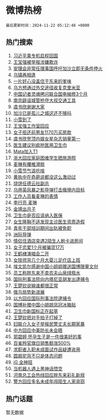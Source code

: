 # 微博热榜

`最后更新时间：2024-11-22 05:12:48 +0800`

## 热门搜索

1. [习近平乘专机启程回国](https://m.weibo.cn/search?containerid=100103type%3D1%26t%3D10%26q%3D%23%E4%B9%A0%E8%BF%91%E5%B9%B3%E4%B9%98%E4%B8%93%E6%9C%BA%E5%90%AF%E7%A8%8B%E5%9B%9E%E5%9B%BD%23&stream_entry_id=51&isnewpage=1&extparam=seat%3D1%26c_type%3D51%26q%3D%2523%25E4%25B9%25A0%25E8%25BF%2591%25E5%25B9%25B3%25E4%25B9%2598%25E4%25B8%2593%25E6%259C%25BA%25E5%2590%25AF%25E7%25A8%258B%25E5%259B%259E%25E5%259B%25BD%2523%26dgr%3D0%26cate%3D10103%26pos%3D0%26filter_type%3Drealtimehot%26stream_entry_id%3D51%26display_time%3D1732223567%26pre_seqid%3D17322235674300107219828)
1. [王宝强被举报涉嫌欺诈](https://m.weibo.cn/search?containerid=100103type%3D1%26t%3D10%26q%3D%23%E7%8E%8B%E5%AE%9D%E5%BC%BA%E8%A2%AB%E4%B8%BE%E6%8A%A5%E6%B6%89%E5%AB%8C%E6%AC%BA%E8%AF%88%23&stream_entry_id=31&isnewpage=1&extparam=seat%3D1%26flag%3D2%26band_rank%3D1%26cate%3D5001%26lcate%3D5001%26stream_entry_id%3D31%26q%3D%2523%25E7%258E%258B%25E5%25AE%259D%25E5%25BC%25BA%25E8%25A2%25AB%25E4%25B8%25BE%25E6%258A%25A5%25E6%25B6%2589%25E5%25AB%258C%25E6%25AC%25BA%25E8%25AF%2588%2523%26dgr%3D0%26realpos%3D1%26pos%3D0%26filter_type%3Drealtimehot%26c_type%3D31%26display_time%3D1732223567%26pre_seqid%3D17322235674300107219828)
1. [安理会非常任理事国呼吁加沙立即无条件停火](https://m.weibo.cn/search?containerid=100103type%3D1%26t%3D10%26q%3D%23%E5%AE%89%E7%90%86%E4%BC%9A%E9%9D%9E%E5%B8%B8%E4%BB%BB%E7%90%86%E4%BA%8B%E5%9B%BD%E5%91%BC%E5%90%81%E5%8A%A0%E6%B2%99%E7%AB%8B%E5%8D%B3%E6%97%A0%E6%9D%A1%E4%BB%B6%E5%81%9C%E7%81%AB%23&stream_entry_id=31&isnewpage=1&extparam=seat%3D1%26flag%3D0%26band_rank%3D2%26cate%3D5001%26lcate%3D5001%26stream_entry_id%3D31%26q%3D%2523%25E5%25AE%2589%25E7%2590%2586%25E4%25BC%259A%25E9%259D%259E%25E5%25B8%25B8%25E4%25BB%25BB%25E7%2590%2586%25E4%25BA%258B%25E5%259B%25BD%25E5%2591%25BC%25E5%2590%2581%25E5%258A%25A0%25E6%25B2%2599%25E7%25AB%258B%25E5%258D%25B3%25E6%2597%25A0%25E6%259D%25A1%25E4%25BB%25B6%25E5%2581%259C%25E7%2581%25AB%2523%26dgr%3D0%26realpos%3D2%26pos%3D1%26filter_type%3Drealtimehot%26c_type%3D31%26display_time%3D1732223567%26pre_seqid%3D17322235674300107219828)
1. [乌镇再相逢](https://m.weibo.cn/search?containerid=100103type%3D1%26t%3D10%26q%3D%23%E4%B9%8C%E9%95%87%E5%86%8D%E7%9B%B8%E9%80%A2%23&stream_entry_id=31&isnewpage=1&extparam=seat%3D1%26flag%3D0%26band_rank%3D3%26cate%3D5001%26lcate%3D5001%26stream_entry_id%3D31%26q%3D%2523%25E4%25B9%258C%25E9%2595%2587%25E5%2586%258D%25E7%259B%25B8%25E9%2580%25A2%2523%26dgr%3D0%26realpos%3D3%26pos%3D2%26filter_type%3Drealtimehot%26c_type%3D31%26display_time%3D1732223567%26pre_seqid%3D17322235674300107219828)
1. [一片好心没盖住于东来的爹味](https://m.weibo.cn/search?containerid=100103type%3D1%26t%3D10%26q%3D%23%E4%B8%80%E7%89%87%E5%A5%BD%E5%BF%83%E6%B2%A1%E7%9B%96%E4%BD%8F%E4%BA%8E%E4%B8%9C%E6%9D%A5%E7%9A%84%E7%88%B9%E5%91%B3%23&stream_entry_id=31&isnewpage=1&extparam=seat%3D1%26flag%3D0%26band_rank%3D4%26cate%3D5001%26lcate%3D5001%26stream_entry_id%3D31%26q%3D%2523%25E4%25B8%2580%25E7%2589%2587%25E5%25A5%25BD%25E5%25BF%2583%25E6%25B2%25A1%25E7%259B%2596%25E4%25BD%258F%25E4%25BA%258E%25E4%25B8%259C%25E6%259D%25A5%25E7%259A%2584%25E7%2588%25B9%25E5%2591%25B3%2523%26dgr%3D0%26realpos%3D4%26pos%3D3%26filter_type%3Drealtimehot%26c_type%3D31%26display_time%3D1732223567%26pre_seqid%3D17322235674300107219828)
1. [乌方想通过外交途径收复克里米亚](https://m.weibo.cn/search?containerid=100103type%3D1%26t%3D10%26q%3D%23%E4%B9%8C%E6%96%B9%E6%83%B3%E9%80%9A%E8%BF%87%E5%A4%96%E4%BA%A4%E9%80%94%E5%BE%84%E6%94%B6%E5%A4%8D%E5%85%8B%E9%87%8C%E7%B1%B3%E4%BA%9A%23&stream_entry_id=31&isnewpage=1&extparam=seat%3D1%26flag%3D1%26band_rank%3D5%26cate%3D5001%26lcate%3D5001%26stream_entry_id%3D31%26q%3D%2523%25E4%25B9%258C%25E6%2596%25B9%25E6%2583%25B3%25E9%2580%259A%25E8%25BF%2587%25E5%25A4%2596%25E4%25BA%25A4%25E9%2580%2594%25E5%25BE%2584%25E6%2594%25B6%25E5%25A4%258D%25E5%2585%258B%25E9%2587%258C%25E7%25B1%25B3%25E4%25BA%259A%2523%26dgr%3D0%26realpos%3D5%26pos%3D4%26filter_type%3Drealtimehot%26c_type%3D31%26display_time%3D1732223567%26pre_seqid%3D17322235674300107219828)
1. [中国记者灵魂拷问联合国电梯修3个月](https://m.weibo.cn/search?containerid=100103type%3D1%26t%3D10%26q%3D%23%E4%B8%AD%E5%9B%BD%E8%AE%B0%E8%80%85%E7%81%B5%E9%AD%82%E6%8B%B7%E9%97%AE%E8%81%94%E5%90%88%E5%9B%BD%E7%94%B5%E6%A2%AF%E4%BF%AE3%E4%B8%AA%E6%9C%88%23&stream_entry_id=31&isnewpage=1&extparam=seat%3D1%26flag%3D0%26band_rank%3D6%26cate%3D5001%26lcate%3D5001%26stream_entry_id%3D31%26q%3D%2523%25E4%25B8%25AD%25E5%259B%25BD%25E8%25AE%25B0%25E8%2580%2585%25E7%2581%25B5%25E9%25AD%2582%25E6%258B%25B7%25E9%2597%25AE%25E8%2581%2594%25E5%2590%2588%25E5%259B%25BD%25E7%2594%25B5%25E6%25A2%25AF%25E4%25BF%25AE3%25E4%25B8%25AA%25E6%259C%2588%2523%26dgr%3D0%26realpos%3D6%26pos%3D5%26filter_type%3Drealtimehot%26c_type%3D31%26display_time%3D1732223567%26pre_seqid%3D17322235674300107219828)
1. [南京辟谣城管抢夺大叔交通工具](https://m.weibo.cn/search?containerid=100103type%3D1%26t%3D10%26q%3D%23%E5%8D%97%E4%BA%AC%E8%BE%9F%E8%B0%A3%E5%9F%8E%E7%AE%A1%E6%8A%A2%E5%A4%BA%E5%A4%A7%E5%8F%94%E4%BA%A4%E9%80%9A%E5%B7%A5%E5%85%B7%23&stream_entry_id=31&isnewpage=1&extparam=seat%3D1%26c_type%3D31%26band_rank%3D7%26cate%3D5001%26lcate%3D5001%26is_ad_pos%3D1%26stream_entry_id%3D31%26q%3D%2523%25E5%258D%2597%25E4%25BA%25AC%25E8%25BE%259F%25E8%25B0%25A3%25E5%259F%258E%25E7%25AE%25A1%25E6%258A%25A2%25E5%25A4%25BA%25E5%25A4%25A7%25E5%258F%2594%25E4%25BA%25A4%25E9%2580%259A%25E5%25B7%25A5%25E5%2585%25B7%2523%26dgr%3D0%26pos%3D6%26filter_type%3Drealtimehot%26adid%3D264864%26display_time%3D1732223567%26pre_seqid%3D17322235674300107219828)
1. [虞书欣谢谢大家](https://m.weibo.cn/search?containerid=100103type%3D1%26t%3D10%26q%3D%E8%99%9E%E4%B9%A6%E6%AC%A3%E8%B0%A2%E8%B0%A2%E5%A4%A7%E5%AE%B6&stream_entry_id=31&isnewpage=1&extparam=seat%3D1%26flag%3D1%26band_rank%3D7%26cate%3D5001%26lcate%3D5001%26stream_entry_id%3D31%26q%3D%25E8%2599%259E%25E4%25B9%25A6%25E6%25AC%25A3%25E8%25B0%25A2%25E8%25B0%25A2%25E5%25A4%25A7%25E5%25AE%25B6%26dgr%3D0%26realpos%3D7%26pos%3D7%26filter_type%3Drealtimehot%26c_type%3D31%26display_time%3D1732223567%26pre_seqid%3D17322235674300107219828)
1. [加沙已是孤儿之城这还不够吗](https://m.weibo.cn/search?containerid=100103type%3D1%26t%3D10%26q%3D%23%E5%8A%A0%E6%B2%99%E5%B7%B2%E6%98%AF%E5%AD%A4%E5%84%BF%E4%B9%8B%E5%9F%8E%E8%BF%99%E8%BF%98%E4%B8%8D%E5%A4%9F%E5%90%97%23&stream_entry_id=31&isnewpage=1&extparam=seat%3D1%26flag%3D0%26band_rank%3D8%26cate%3D5001%26lcate%3D5001%26stream_entry_id%3D31%26q%3D%2523%25E5%258A%25A0%25E6%25B2%2599%25E5%25B7%25B2%25E6%2598%25AF%25E5%25AD%25A4%25E5%2584%25BF%25E4%25B9%258B%25E5%259F%258E%25E8%25BF%2599%25E8%25BF%2598%25E4%25B8%258D%25E5%25A4%259F%25E5%2590%2597%2523%26dgr%3D0%26realpos%3D8%26pos%3D8%26filter_type%3Drealtimehot%26c_type%3D31%26display_time%3D1732223567%26pre_seqid%3D17322235674300107219828)
1. [小雪到了](https://m.weibo.cn/search?containerid=100103type%3D1%26t%3D10%26q%3D%23%E5%B0%8F%E9%9B%AA%E5%88%B0%E4%BA%86%23&stream_entry_id=31&isnewpage=1&extparam=seat%3D1%26flag%3D0%26band_rank%3D9%26cate%3D5001%26lcate%3D5001%26stream_entry_id%3D31%26q%3D%2523%25E5%25B0%258F%25E9%259B%25AA%25E5%2588%25B0%25E4%25BA%2586%2523%26dgr%3D0%26realpos%3D9%26pos%3D9%26filter_type%3Drealtimehot%26c_type%3D31%26display_time%3D1732223567%26pre_seqid%3D17322235674300107219828)
1. [王宝强工作室回应](https://m.weibo.cn/search?containerid=100103type%3D1%26t%3D10%26q%3D%23%E7%8E%8B%E5%AE%9D%E5%BC%BA%E5%B7%A5%E4%BD%9C%E5%AE%A4%E5%9B%9E%E5%BA%94%23&stream_entry_id=31&isnewpage=1&extparam=seat%3D1%26flag%3D0%26band_rank%3D10%26cate%3D5001%26lcate%3D5001%26stream_entry_id%3D31%26q%3D%2523%25E7%258E%258B%25E5%25AE%259D%25E5%25BC%25BA%25E5%25B7%25A5%25E4%25BD%259C%25E5%25AE%25A4%25E5%259B%259E%25E5%25BA%2594%2523%26dgr%3D0%26realpos%3D10%26pos%3D10%26filter_type%3Drealtimehot%26c_type%3D31%26display_time%3D1732223567%26pre_seqid%3D17322235674300107219828)
1. [女子拒还前男友1170万买房款](https://m.weibo.cn/search?containerid=100103type%3D1%26t%3D10%26q%3D%23%E5%A5%B3%E5%AD%90%E6%8B%92%E8%BF%98%E5%89%8D%E7%94%B7%E5%8F%8B1170%E4%B8%87%E4%B9%B0%E6%88%BF%E6%AC%BE%23&stream_entry_id=31&isnewpage=1&extparam=seat%3D1%26flag%3D2%26band_rank%3D11%26cate%3D5001%26lcate%3D5001%26stream_entry_id%3D31%26q%3D%2523%25E5%25A5%25B3%25E5%25AD%2590%25E6%258B%2592%25E8%25BF%2598%25E5%2589%258D%25E7%2594%25B7%25E5%258F%258B1170%25E4%25B8%2587%25E4%25B9%25B0%25E6%2588%25BF%25E6%25AC%25BE%2523%26dgr%3D0%26realpos%3D11%26pos%3D11%26filter_type%3Drealtimehot%26c_type%3D31%26display_time%3D1732223567%26pre_seqid%3D17322235674300107219828)
1. [虞书欣登顶内娱女星杂志销量第一](https://m.weibo.cn/search?containerid=100103type%3D1%26t%3D10%26q%3D%23%E8%99%9E%E4%B9%A6%E6%AC%A3%E7%99%BB%E9%A1%B6%E5%86%85%E5%A8%B1%E5%A5%B3%E6%98%9F%E6%9D%82%E5%BF%97%E9%94%80%E9%87%8F%E7%AC%AC%E4%B8%80%23&stream_entry_id=31&isnewpage=1&extparam=seat%3D1%26flag%3D2%26band_rank%3D12%26cate%3D5001%26lcate%3D5001%26stream_entry_id%3D31%26q%3D%2523%25E8%2599%259E%25E4%25B9%25A6%25E6%25AC%25A3%25E7%2599%25BB%25E9%25A1%25B6%25E5%2586%2585%25E5%25A8%25B1%25E5%25A5%25B3%25E6%2598%259F%25E6%259D%2582%25E5%25BF%2597%25E9%2594%2580%25E9%2587%258F%25E7%25AC%25AC%25E4%25B8%2580%2523%26dgr%3D0%26realpos%3D12%26pos%3D12%26filter_type%3Drealtimehot%26c_type%3D31%26display_time%3D1732223567%26pre_seqid%3D17322235674300107219828)
1. [医生建议别疯抢医用卫生巾](https://m.weibo.cn/search?containerid=100103type%3D1%26t%3D10%26q%3D%23%E5%8C%BB%E7%94%9F%E5%BB%BA%E8%AE%AE%E5%88%AB%E7%96%AF%E6%8A%A2%E5%8C%BB%E7%94%A8%E5%8D%AB%E7%94%9F%E5%B7%BE%23&stream_entry_id=31&isnewpage=1&extparam=seat%3D1%26flag%3D0%26band_rank%3D13%26cate%3D5001%26lcate%3D5001%26stream_entry_id%3D31%26q%3D%2523%25E5%258C%25BB%25E7%2594%259F%25E5%25BB%25BA%25E8%25AE%25AE%25E5%2588%25AB%25E7%2596%25AF%25E6%258A%25A2%25E5%258C%25BB%25E7%2594%25A8%25E5%258D%25AB%25E7%2594%259F%25E5%25B7%25BE%2523%26dgr%3D0%26realpos%3D13%26pos%3D13%26filter_type%3Drealtimehot%26c_type%3D31%26display_time%3D1732223567%26pre_seqid%3D17322235674300107219828)
1. [Mata加入T1](https://m.weibo.cn/search?containerid=100103type%3D1%26t%3D10%26q%3D%23Mata%E5%8A%A0%E5%85%A5T1%23&stream_entry_id=31&isnewpage=1&extparam=seat%3D1%26flag%3D0%26band_rank%3D14%26cate%3D5001%26lcate%3D5001%26stream_entry_id%3D31%26q%3D%2523Mata%25E5%258A%25A0%25E5%2585%25A5T1%2523%26dgr%3D0%26realpos%3D14%26pos%3D14%26filter_type%3Drealtimehot%26c_type%3D31%26display_time%3D1732223567%26pre_seqid%3D17322235674300107219828)
1. [浙大回应家庭困难学生晒旅游照](https://m.weibo.cn/search?containerid=100103type%3D1%26t%3D10%26q%3D%23%E6%B5%99%E5%A4%A7%E5%9B%9E%E5%BA%94%E5%AE%B6%E5%BA%AD%E5%9B%B0%E9%9A%BE%E5%AD%A6%E7%94%9F%E6%99%92%E6%97%85%E6%B8%B8%E7%85%A7%23&stream_entry_id=31&isnewpage=1&extparam=seat%3D1%26flag%3D0%26band_rank%3D15%26cate%3D5001%26lcate%3D5001%26stream_entry_id%3D31%26q%3D%2523%25E6%25B5%2599%25E5%25A4%25A7%25E5%259B%259E%25E5%25BA%2594%25E5%25AE%25B6%25E5%25BA%25AD%25E5%259B%25B0%25E9%259A%25BE%25E5%25AD%25A6%25E7%2594%259F%25E6%2599%2592%25E6%2597%2585%25E6%25B8%25B8%25E7%2585%25A7%2523%26dgr%3D0%26realpos%3D15%26pos%3D15%26filter_type%3Drealtimehot%26c_type%3D31%26display_time%3D1732223567%26pre_seqid%3D17322235674300107219828)
1. [麦琳有腰椎滑脱](https://m.weibo.cn/search?containerid=100103type%3D1%26t%3D10%26q%3D%23%E9%BA%A6%E7%90%B3%E6%9C%89%E8%85%B0%E6%A4%8E%E6%BB%91%E8%84%B1%23&stream_entry_id=31&isnewpage=1&extparam=seat%3D1%26flag%3D0%26band_rank%3D16%26cate%3D5001%26lcate%3D5001%26stream_entry_id%3D31%26q%3D%2523%25E9%25BA%25A6%25E7%2590%25B3%25E6%259C%2589%25E8%2585%25B0%25E6%25A4%258E%25E6%25BB%2591%25E8%2584%25B1%2523%26dgr%3D0%26realpos%3D16%26pos%3D16%26filter_type%3Drealtimehot%26c_type%3D31%26display_time%3D1732223567%26pre_seqid%3D17322235674300107219828)
1. [小雪节气该吃啥](https://m.weibo.cn/search?containerid=100103type%3D1%26t%3D10%26q%3D%23%E5%B0%8F%E9%9B%AA%E8%8A%82%E6%B0%94%E8%AF%A5%E5%90%83%E5%95%A5%23&stream_entry_id=31&isnewpage=1&extparam=seat%3D1%26flag%3D1%26band_rank%3D17%26cate%3D5001%26lcate%3D5001%26stream_entry_id%3D31%26q%3D%2523%25E5%25B0%258F%25E9%259B%25AA%25E8%258A%2582%25E6%25B0%2594%25E8%25AF%25A5%25E5%2590%2583%25E5%2595%25A5%2523%26dgr%3D0%26realpos%3D17%26pos%3D17%26filter_type%3Drealtimehot%26c_type%3D31%26display_time%3D1732223567%26pre_seqid%3D17322235674300107219828)
1. [黄执中在奇葩说都没这么激动过](https://m.weibo.cn/search?containerid=100103type%3D1%26t%3D10%26q%3D%E9%BB%84%E6%89%A7%E4%B8%AD%E5%9C%A8%E5%A5%87%E8%91%A9%E8%AF%B4%E9%83%BD%E6%B2%A1%E8%BF%99%E4%B9%88%E6%BF%80%E5%8A%A8%E8%BF%87&stream_entry_id=31&isnewpage=1&extparam=seat%3D1%26flag%3D0%26band_rank%3D18%26cate%3D5001%26lcate%3D5001%26stream_entry_id%3D31%26q%3D%25E9%25BB%2584%25E6%2589%25A7%25E4%25B8%25AD%25E5%259C%25A8%25E5%25A5%2587%25E8%2591%25A9%25E8%25AF%25B4%25E9%2583%25BD%25E6%25B2%25A1%25E8%25BF%2599%25E4%25B9%2588%25E6%25BF%2580%25E5%258A%25A8%25E8%25BF%2587%26dgr%3D0%26realpos%3D18%26pos%3D18%26filter_type%3Drealtimehot%26c_type%3D31%26display_time%3D1732223567%26pre_seqid%3D17322235674300107219828)
1. [烧饼任德云社副总](https://m.weibo.cn/search?containerid=100103type%3D1%26t%3D10%26q%3D%E7%83%A7%E9%A5%BC%E4%BB%BB%E5%BE%B7%E4%BA%91%E7%A4%BE%E5%89%AF%E6%80%BB&stream_entry_id=31&isnewpage=1&extparam=seat%3D1%26flag%3D0%26band_rank%3D19%26cate%3D5001%26lcate%3D5001%26stream_entry_id%3D31%26q%3D%25E7%2583%25A7%25E9%25A5%25BC%25E4%25BB%25BB%25E5%25BE%25B7%25E4%25BA%2591%25E7%25A4%25BE%25E5%2589%25AF%25E6%2580%25BB%26dgr%3D0%26realpos%3D19%26pos%3D19%26filter_type%3Drealtimehot%26c_type%3D31%26display_time%3D1732223567%26pre_seqid%3D17322235674300107219828)
1. [乌用英风暴之影导弹打击俄境内目标](https://m.weibo.cn/search?containerid=100103type%3D1%26t%3D10%26q%3D%23%E4%B9%8C%E7%94%A8%E8%8B%B1%E9%A3%8E%E6%9A%B4%E4%B9%8B%E5%BD%B1%E5%AF%BC%E5%BC%B9%E6%89%93%E5%87%BB%E4%BF%84%E5%A2%83%E5%86%85%E7%9B%AE%E6%A0%87%23&stream_entry_id=31&isnewpage=1&extparam=seat%3D1%26flag%3D1%26band_rank%3D20%26cate%3D5001%26lcate%3D5001%26stream_entry_id%3D31%26q%3D%2523%25E4%25B9%258C%25E7%2594%25A8%25E8%258B%25B1%25E9%25A3%258E%25E6%259A%25B4%25E4%25B9%258B%25E5%25BD%25B1%25E5%25AF%25BC%25E5%25BC%25B9%25E6%2589%2593%25E5%2587%25BB%25E4%25BF%2584%25E5%25A2%2583%25E5%2586%2585%25E7%259B%25AE%25E6%25A0%2587%2523%26dgr%3D0%26realpos%3D20%26pos%3D20%26filter_type%3Drealtimehot%26c_type%3D31%26display_time%3D1732223567%26pre_seqid%3D17322235674300107219828)
1. [工作人员看麦琳的表情](https://m.weibo.cn/search?containerid=100103type%3D1%26t%3D10%26q%3D%23%E5%B7%A5%E4%BD%9C%E4%BA%BA%E5%91%98%E7%9C%8B%E9%BA%A6%E7%90%B3%E7%9A%84%E8%A1%A8%E6%83%85%23&stream_entry_id=31&isnewpage=1&extparam=seat%3D1%26flag%3D2%26band_rank%3D21%26cate%3D5001%26lcate%3D5001%26stream_entry_id%3D31%26q%3D%2523%25E5%25B7%25A5%25E4%25BD%259C%25E4%25BA%25BA%25E5%2591%2598%25E7%259C%258B%25E9%25BA%25A6%25E7%2590%25B3%25E7%259A%2584%25E8%25A1%25A8%25E6%2583%2585%2523%26dgr%3D0%26realpos%3D21%26pos%3D21%26filter_type%3Drealtimehot%26c_type%3D31%26display_time%3D1732223567%26pre_seqid%3D17322235674300107219828)
1. [李行亮 麦琳](https://m.weibo.cn/search?containerid=100103type%3D1%26t%3D10%26q%3D%E6%9D%8E%E8%A1%8C%E4%BA%AE+%E9%BA%A6%E7%90%B3&stream_entry_id=31&isnewpage=1&extparam=seat%3D1%26flag%3D0%26band_rank%3D22%26cate%3D5001%26lcate%3D5001%26stream_entry_id%3D31%26q%3D%25E6%259D%258E%25E8%25A1%258C%25E4%25BA%25AE%2520%25E9%25BA%25A6%25E7%2590%25B3%26dgr%3D0%26realpos%3D22%26pos%3D22%26filter_type%3Drealtimehot%26c_type%3D31%26display_time%3D1732223567%26pre_seqid%3D17322235674300107219828)
1. [金靖出月子](https://m.weibo.cn/search?containerid=100103type%3D1%26t%3D10%26q%3D%23%E9%87%91%E9%9D%96%E5%87%BA%E6%9C%88%E5%AD%90%23&stream_entry_id=31&isnewpage=1&extparam=seat%3D1%26flag%3D2%26band_rank%3D23%26cate%3D5001%26lcate%3D5001%26stream_entry_id%3D31%26q%3D%2523%25E9%2587%2591%25E9%259D%2596%25E5%2587%25BA%25E6%259C%2588%25E5%25AD%2590%2523%26dgr%3D0%26realpos%3D23%26pos%3D23%26filter_type%3Drealtimehot%26c_type%3D31%26display_time%3D1732223567%26pre_seqid%3D17322235674300107219828)
1. [卫生巾是否应该纳入医保](https://m.weibo.cn/search?containerid=100103type%3D1%26t%3D10%26q%3D%23%E5%8D%AB%E7%94%9F%E5%B7%BE%E6%98%AF%E5%90%A6%E5%BA%94%E8%AF%A5%E7%BA%B3%E5%85%A5%E5%8C%BB%E4%BF%9D%23&stream_entry_id=31&isnewpage=1&extparam=seat%3D1%26flag%3D0%26band_rank%3D24%26cate%3D5001%26lcate%3D5001%26stream_entry_id%3D31%26q%3D%2523%25E5%258D%25AB%25E7%2594%259F%25E5%25B7%25BE%25E6%2598%25AF%25E5%2590%25A6%25E5%25BA%2594%25E8%25AF%25A5%25E7%25BA%25B3%25E5%2585%25A5%25E5%258C%25BB%25E4%25BF%259D%2523%26dgr%3D0%26realpos%3D24%26pos%3D24%26filter_type%3Drealtimehot%26c_type%3D31%26display_time%3D1732223567%26pre_seqid%3D17322235674300107219828)
1. [女生隆胸不适发现主诊医生资质造假](https://m.weibo.cn/search?containerid=100103type%3D1%26t%3D10%26q%3D%23%E5%A5%B3%E7%94%9F%E9%9A%86%E8%83%B8%E4%B8%8D%E9%80%82%E5%8F%91%E7%8E%B0%E4%B8%BB%E8%AF%8A%E5%8C%BB%E7%94%9F%E8%B5%84%E8%B4%A8%E9%80%A0%E5%81%87%23&stream_entry_id=31&isnewpage=1&extparam=seat%3D1%26flag%3D0%26band_rank%3D25%26cate%3D5001%26lcate%3D5001%26stream_entry_id%3D31%26q%3D%2523%25E5%25A5%25B3%25E7%2594%259F%25E9%259A%2586%25E8%2583%25B8%25E4%25B8%258D%25E9%2580%2582%25E5%258F%2591%25E7%258E%25B0%25E4%25B8%25BB%25E8%25AF%258A%25E5%258C%25BB%25E7%2594%259F%25E8%25B5%2584%25E8%25B4%25A8%25E9%2580%25A0%25E5%2581%2587%2523%26dgr%3D0%26realpos%3D25%26pos%3D25%26filter_type%3Drealtimehot%26c_type%3D31%26display_time%3D1732223567%26pre_seqid%3D17322235674300107219828)
1. [青年干部培训期间出轨被免职](https://m.weibo.cn/search?containerid=100103type%3D1%26t%3D10%26q%3D%23%E9%9D%92%E5%B9%B4%E5%B9%B2%E9%83%A8%E5%9F%B9%E8%AE%AD%E6%9C%9F%E9%97%B4%E5%87%BA%E8%BD%A8%E8%A2%AB%E5%85%8D%E8%81%8C%23&stream_entry_id=31&isnewpage=1&extparam=seat%3D1%26flag%3D1%26band_rank%3D26%26cate%3D5001%26lcate%3D5001%26stream_entry_id%3D31%26q%3D%2523%25E9%259D%2592%25E5%25B9%25B4%25E5%25B9%25B2%25E9%2583%25A8%25E5%259F%25B9%25E8%25AE%25AD%25E6%259C%259F%25E9%2597%25B4%25E5%2587%25BA%25E8%25BD%25A8%25E8%25A2%25AB%25E5%2585%258D%25E8%2581%258C%2523%26dgr%3D0%26realpos%3D26%26pos%3D26%26filter_type%3Drealtimehot%26c_type%3D31%26display_time%3D1732223567%26pre_seqid%3D17322235674300107219828)
1. [洲际导弹](https://m.weibo.cn/search?containerid=100103type%3D1%26t%3D10%26q%3D%23%E6%B4%B2%E9%99%85%E5%AF%BC%E5%BC%B9%23&stream_entry_id=31&isnewpage=1&extparam=seat%3D1%26flag%3D0%26band_rank%3D27%26cate%3D5001%26lcate%3D5001%26stream_entry_id%3D31%26q%3D%2523%25E6%25B4%25B2%25E9%2599%2585%25E5%25AF%25BC%25E5%25BC%25B9%2523%26dgr%3D0%26realpos%3D27%26pos%3D27%26filter_type%3Drealtimehot%26c_type%3D31%26display_time%3D1732223567%26pre_seqid%3D17322235674300107219828)
1. [情侣住酒店突遇2陌生人刷卡进房间](https://m.weibo.cn/search?containerid=100103type%3D1%26t%3D10%26q%3D%23%E6%83%85%E4%BE%A3%E4%BD%8F%E9%85%92%E5%BA%97%E7%AA%81%E9%81%872%E9%99%8C%E7%94%9F%E4%BA%BA%E5%88%B7%E5%8D%A1%E8%BF%9B%E6%88%BF%E9%97%B4%23&stream_entry_id=31&isnewpage=1&extparam=seat%3D1%26flag%3D0%26band_rank%3D28%26cate%3D5001%26lcate%3D5001%26stream_entry_id%3D31%26q%3D%2523%25E6%2583%2585%25E4%25BE%25A3%25E4%25BD%258F%25E9%2585%2592%25E5%25BA%2597%25E7%25AA%2581%25E9%2581%25872%25E9%2599%258C%25E7%2594%259F%25E4%25BA%25BA%25E5%2588%25B7%25E5%258D%25A1%25E8%25BF%259B%25E6%2588%25BF%25E9%2597%25B4%2523%26dgr%3D0%26realpos%3D28%26pos%3D28%26filter_type%3Drealtimehot%26c_type%3D31%26display_time%3D1732223567%26pre_seqid%3D17322235674300107219828)
1. [女子恋爱1个月被骗贷17万](https://m.weibo.cn/search?containerid=100103type%3D1%26t%3D10%26q%3D%23%E5%A5%B3%E5%AD%90%E6%81%8B%E7%88%B11%E4%B8%AA%E6%9C%88%E8%A2%AB%E9%AA%97%E8%B4%B717%E4%B8%87%23&stream_entry_id=31&isnewpage=1&extparam=seat%3D1%26flag%3D0%26band_rank%3D29%26cate%3D5001%26lcate%3D5001%26stream_entry_id%3D31%26q%3D%2523%25E5%25A5%25B3%25E5%25AD%2590%25E6%2581%258B%25E7%2588%25B11%25E4%25B8%25AA%25E6%259C%2588%25E8%25A2%25AB%25E9%25AA%2597%25E8%25B4%25B717%25E4%25B8%2587%2523%26dgr%3D0%26realpos%3D29%26pos%3D29%26filter_type%3Drealtimehot%26c_type%3D31%26display_time%3D1732223567%26pre_seqid%3D17322235674300107219828)
1. [王鹤棣演唱会二开](https://m.weibo.cn/search?containerid=100103type%3D1%26t%3D10%26q%3D%23%E7%8E%8B%E9%B9%A4%E6%A3%A3%E6%BC%94%E5%94%B1%E4%BC%9A%E4%BA%8C%E5%BC%80%23&stream_entry_id=31&isnewpage=1&extparam=seat%3D1%26flag%3D0%26band_rank%3D30%26cate%3D5001%26lcate%3D5001%26stream_entry_id%3D31%26q%3D%2523%25E7%258E%258B%25E9%25B9%25A4%25E6%25A3%25A3%25E6%25BC%2594%25E5%2594%25B1%25E4%25BC%259A%25E4%25BA%258C%25E5%25BC%2580%2523%26dgr%3D0%26realpos%3D30%26pos%3D30%26filter_type%3Drealtimehot%26c_type%3D31%26display_time%3D1732223567%26pre_seqid%3D17322235674300107219828)
1. [女技师背几个月大婴儿足疗店上班](https://m.weibo.cn/search?containerid=100103type%3D1%26t%3D10%26q%3D%23%E5%A5%B3%E6%8A%80%E5%B8%88%E8%83%8C%E5%87%A0%E4%B8%AA%E6%9C%88%E5%A4%A7%E5%A9%B4%E5%84%BF%E8%B6%B3%E7%96%97%E5%BA%97%E4%B8%8A%E7%8F%AD%23&stream_entry_id=31&isnewpage=1&extparam=seat%3D1%26flag%3D0%26band_rank%3D31%26cate%3D5001%26lcate%3D5001%26stream_entry_id%3D31%26q%3D%2523%25E5%25A5%25B3%25E6%258A%2580%25E5%25B8%2588%25E8%2583%258C%25E5%2587%25A0%25E4%25B8%25AA%25E6%259C%2588%25E5%25A4%25A7%25E5%25A9%25B4%25E5%2584%25BF%25E8%25B6%25B3%25E7%2596%2597%25E5%25BA%2597%25E4%25B8%258A%25E7%258F%25AD%2523%26dgr%3D0%26realpos%3D31%26pos%3D31%26filter_type%3Drealtimehot%26c_type%3D31%26display_time%3D1732223567%26pre_seqid%3D17322235674300107219828)
1. [埃文凯尔感谢中国小姐姐赠送国博限量文创](https://m.weibo.cn/search?containerid=100103type%3D1%26t%3D10%26q%3D%23%E5%9F%83%E6%96%87%E5%87%AF%E5%B0%94%E6%84%9F%E8%B0%A2%E4%B8%AD%E5%9B%BD%E5%B0%8F%E5%A7%90%E5%A7%90%E8%B5%A0%E9%80%81%E5%9B%BD%E5%8D%9A%E9%99%90%E9%87%8F%E6%96%87%E5%88%9B%23&stream_entry_id=31&isnewpage=1&extparam=seat%3D1%26flag%3D0%26band_rank%3D32%26cate%3D5001%26lcate%3D5001%26stream_entry_id%3D31%26q%3D%2523%25E5%259F%2583%25E6%2596%2587%25E5%2587%25AF%25E5%25B0%2594%25E6%2584%259F%25E8%25B0%25A2%25E4%25B8%25AD%25E5%259B%25BD%25E5%25B0%258F%25E5%25A7%2590%25E5%25A7%2590%25E8%25B5%25A0%25E9%2580%2581%25E5%259B%25BD%25E5%258D%259A%25E9%2599%2590%25E9%2587%258F%25E6%2596%2587%25E5%2588%259B%2523%26dgr%3D0%26realpos%3D32%26pos%3D32%26filter_type%3Drealtimehot%26c_type%3D31%26display_time%3D1732223567%26pre_seqid%3D17322235674300107219828)
1. [员工称胖东来不卖农夫山泉绿瓶水](https://m.weibo.cn/search?containerid=100103type%3D1%26t%3D10%26q%3D%23%E5%91%98%E5%B7%A5%E7%A7%B0%E8%83%96%E4%B8%9C%E6%9D%A5%E4%B8%8D%E5%8D%96%E5%86%9C%E5%A4%AB%E5%B1%B1%E6%B3%89%E7%BB%BF%E7%93%B6%E6%B0%B4%23&stream_entry_id=31&isnewpage=1&extparam=seat%3D1%26flag%3D0%26band_rank%3D33%26cate%3D5001%26lcate%3D5001%26stream_entry_id%3D31%26q%3D%2523%25E5%2591%2598%25E5%25B7%25A5%25E7%25A7%25B0%25E8%2583%2596%25E4%25B8%259C%25E6%259D%25A5%25E4%25B8%258D%25E5%258D%2596%25E5%2586%259C%25E5%25A4%25AB%25E5%25B1%25B1%25E6%25B3%2589%25E7%25BB%25BF%25E7%2593%25B6%25E6%25B0%25B4%2523%26dgr%3D0%26realpos%3D33%26pos%3D33%26filter_type%3Drealtimehot%26c_type%3D31%26display_time%3D1732223567%26pre_seqid%3D17322235674300107219828)
1. [国际刑事法院向内塔尼亚胡发出逮捕令](https://m.weibo.cn/search?containerid=100103type%3D1%26t%3D10%26q%3D%23%E5%9B%BD%E9%99%85%E5%88%91%E4%BA%8B%E6%B3%95%E9%99%A2%E5%90%91%E5%86%85%E5%A1%94%E5%B0%BC%E4%BA%9A%E8%83%A1%E5%8F%91%E5%87%BA%E9%80%AE%E6%8D%95%E4%BB%A4%23&stream_entry_id=31&isnewpage=1&extparam=seat%3D1%26flag%3D0%26band_rank%3D34%26cate%3D5001%26lcate%3D5001%26stream_entry_id%3D31%26q%3D%2523%25E5%259B%25BD%25E9%2599%2585%25E5%2588%2591%25E4%25BA%258B%25E6%25B3%2595%25E9%2599%25A2%25E5%2590%2591%25E5%2586%2585%25E5%25A1%2594%25E5%25B0%25BC%25E4%25BA%259A%25E8%2583%25A1%25E5%258F%2591%25E5%2587%25BA%25E9%2580%25AE%25E6%258D%2595%25E4%25BB%25A4%2523%26dgr%3D0%26realpos%3D34%26pos%3D34%26filter_type%3Drealtimehot%26c_type%3D31%26display_time%3D1732223567%26pre_seqid%3D17322235674300107219828)
1. [王楚钦说输谁都很正常](https://m.weibo.cn/search?containerid=100103type%3D1%26t%3D10%26q%3D%23%E7%8E%8B%E6%A5%9A%E9%92%A6%E8%AF%B4%E8%BE%93%E8%B0%81%E9%83%BD%E5%BE%88%E6%AD%A3%E5%B8%B8%23&stream_entry_id=31&isnewpage=1&extparam=seat%3D1%26flag%3D0%26band_rank%3D35%26cate%3D5001%26lcate%3D5001%26stream_entry_id%3D31%26q%3D%2523%25E7%258E%258B%25E6%25A5%259A%25E9%2592%25A6%25E8%25AF%25B4%25E8%25BE%2593%25E8%25B0%2581%25E9%2583%25BD%25E5%25BE%2588%25E6%25AD%25A3%25E5%25B8%25B8%2523%26dgr%3D0%26realpos%3D35%26pos%3D35%26filter_type%3Drealtimehot%26c_type%3D31%26display_time%3D1732223567%26pre_seqid%3D17322235674300107219828)
1. [俄乌局势新进展](https://m.weibo.cn/search?containerid=100103type%3D1%26t%3D10%26q%3D%23%E4%BF%84%E4%B9%8C%E5%B1%80%E5%8A%BF%E6%96%B0%E8%BF%9B%E5%B1%95%23&stream_entry_id=31&isnewpage=1&extparam=seat%3D1%26flag%3D1%26band_rank%3D36%26cate%3D5001%26lcate%3D5001%26stream_entry_id%3D31%26q%3D%2523%25E4%25BF%2584%25E4%25B9%258C%25E5%25B1%2580%25E5%258A%25BF%25E6%2596%25B0%25E8%25BF%259B%25E5%25B1%2595%2523%26dgr%3D0%26realpos%3D36%26pos%3D36%26filter_type%3Drealtimehot%26c_type%3D31%26display_time%3D1732223567%26pre_seqid%3D17322235674300107219828)
1. [以方回应国际刑事法院逮捕令](https://m.weibo.cn/search?containerid=100103type%3D1%26t%3D10%26q%3D%23%E4%BB%A5%E6%96%B9%E5%9B%9E%E5%BA%94%E5%9B%BD%E9%99%85%E5%88%91%E4%BA%8B%E6%B3%95%E9%99%A2%E9%80%AE%E6%8D%95%E4%BB%A4%23&stream_entry_id=31&isnewpage=1&extparam=seat%3D1%26flag%3D0%26band_rank%3D37%26cate%3D5001%26lcate%3D5001%26stream_entry_id%3D31%26q%3D%2523%25E4%25BB%25A5%25E6%2596%25B9%25E5%259B%259E%25E5%25BA%2594%25E5%259B%25BD%25E9%2599%2585%25E5%2588%2591%25E4%25BA%258B%25E6%25B3%2595%25E9%2599%25A2%25E9%2580%25AE%25E6%258D%2595%25E4%25BB%25A4%2523%26dgr%3D0%26realpos%3D37%26pos%3D37%26filter_type%3Drealtimehot%26c_type%3D31%26display_time%3D1732223567%26pre_seqid%3D17322235674300107219828)
1. [国博补赠中国小姐姐凤冠冰箱贴](https://m.weibo.cn/search?containerid=100103type%3D1%26t%3D10%26q%3D%23%E5%9B%BD%E5%8D%9A%E8%A1%A5%E8%B5%A0%E4%B8%AD%E5%9B%BD%E5%B0%8F%E5%A7%90%E5%A7%90%E5%87%A4%E5%86%A0%E5%86%B0%E7%AE%B1%E8%B4%B4%23&stream_entry_id=31&isnewpage=1&extparam=seat%3D1%26flag%3D0%26band_rank%3D38%26cate%3D5001%26lcate%3D5001%26stream_entry_id%3D31%26q%3D%2523%25E5%259B%25BD%25E5%258D%259A%25E8%25A1%25A5%25E8%25B5%25A0%25E4%25B8%25AD%25E5%259B%25BD%25E5%25B0%258F%25E5%25A7%2590%25E5%25A7%2590%25E5%2587%25A4%25E5%2586%25A0%25E5%2586%25B0%25E7%25AE%25B1%25E8%25B4%25B4%2523%26dgr%3D0%26realpos%3D38%26pos%3D38%26filter_type%3Drealtimehot%26c_type%3D31%26display_time%3D1732223567%26pre_seqid%3D17322235674300107219828)
1. [卫生巾新国标正在起草](https://m.weibo.cn/search?containerid=100103type%3D1%26t%3D10%26q%3D%23%E5%8D%AB%E7%94%9F%E5%B7%BE%E6%96%B0%E5%9B%BD%E6%A0%87%E6%AD%A3%E5%9C%A8%E8%B5%B7%E8%8D%89%23&stream_entry_id=31&isnewpage=1&extparam=seat%3D1%26flag%3D0%26band_rank%3D39%26cate%3D5001%26lcate%3D5001%26stream_entry_id%3D31%26q%3D%2523%25E5%258D%25AB%25E7%2594%259F%25E5%25B7%25BE%25E6%2596%25B0%25E5%259B%25BD%25E6%25A0%2587%25E6%25AD%25A3%25E5%259C%25A8%25E8%25B5%25B7%25E8%258D%2589%2523%26dgr%3D0%26realpos%3D39%26pos%3D39%26filter_type%3Drealtimehot%26c_type%3D31%26display_time%3D1732223567%26pre_seqid%3D17322235674300107219828)
1. [王楚钦把对手拍子打掉了](https://m.weibo.cn/search?containerid=100103type%3D1%26t%3D10%26q%3D%23%E7%8E%8B%E6%A5%9A%E9%92%A6%E6%8A%8A%E5%AF%B9%E6%89%8B%E6%8B%8D%E5%AD%90%E6%89%93%E6%8E%89%E4%BA%86%23&stream_entry_id=31&isnewpage=1&extparam=seat%3D1%26flag%3D0%26band_rank%3D40%26cate%3D5001%26lcate%3D5001%26stream_entry_id%3D31%26q%3D%2523%25E7%258E%258B%25E6%25A5%259A%25E9%2592%25A6%25E6%258A%258A%25E5%25AF%25B9%25E6%2589%258B%25E6%258B%258D%25E5%25AD%2590%25E6%2589%2593%25E6%258E%2589%25E4%25BA%2586%2523%26dgr%3D0%26realpos%3D40%26pos%3D40%26filter_type%3Drealtimehot%26c_type%3D31%26display_time%3D1732223567%26pre_seqid%3D17322235674300107219828)
1. [妇联介入女子举报民警丈夫长期家暴](https://m.weibo.cn/search?containerid=100103type%3D1%26t%3D10%26q%3D%23%E5%A6%87%E8%81%94%E4%BB%8B%E5%85%A5%E5%A5%B3%E5%AD%90%E4%B8%BE%E6%8A%A5%E6%B0%91%E8%AD%A6%E4%B8%88%E5%A4%AB%E9%95%BF%E6%9C%9F%E5%AE%B6%E6%9A%B4%23&stream_entry_id=31&isnewpage=1&extparam=seat%3D1%26flag%3D0%26band_rank%3D41%26cate%3D5001%26lcate%3D5001%26stream_entry_id%3D31%26q%3D%2523%25E5%25A6%2587%25E8%2581%2594%25E4%25BB%258B%25E5%2585%25A5%25E5%25A5%25B3%25E5%25AD%2590%25E4%25B8%25BE%25E6%258A%25A5%25E6%25B0%2591%25E8%25AD%25A6%25E4%25B8%2588%25E5%25A4%25AB%25E9%2595%25BF%25E6%259C%259F%25E5%25AE%25B6%25E6%259A%25B4%2523%26dgr%3D0%26realpos%3D41%26pos%3D41%26filter_type%3Drealtimehot%26c_type%3D31%26display_time%3D1732223567%26pre_seqid%3D17322235674300107219828)
1. [中方回应中美防长未会晤](https://m.weibo.cn/search?containerid=100103type%3D1%26t%3D10%26q%3D%23%E4%B8%AD%E6%96%B9%E5%9B%9E%E5%BA%94%E4%B8%AD%E7%BE%8E%E9%98%B2%E9%95%BF%E6%9C%AA%E4%BC%9A%E6%99%A4%23&stream_entry_id=31&isnewpage=1&extparam=seat%3D1%26flag%3D1%26band_rank%3D42%26cate%3D5001%26lcate%3D5001%26stream_entry_id%3D31%26q%3D%2523%25E4%25B8%25AD%25E6%2596%25B9%25E5%259B%259E%25E5%25BA%2594%25E4%25B8%25AD%25E7%25BE%258E%25E9%2598%25B2%25E9%2595%25BF%25E6%259C%25AA%25E4%25BC%259A%25E6%2599%25A4%2523%26dgr%3D0%26realpos%3D42%26pos%3D42%26filter_type%3Drealtimehot%26c_type%3D31%26display_time%3D1732223567%26pre_seqid%3D17322235674300107219828)
1. [郭碧婷 怀孕生子是一件很美好的事](https://m.weibo.cn/search?containerid=100103type%3D1%26t%3D10%26q%3D%E9%83%AD%E7%A2%A7%E5%A9%B7+%E6%80%80%E5%AD%95%E7%94%9F%E5%AD%90%E6%98%AF%E4%B8%80%E4%BB%B6%E5%BE%88%E7%BE%8E%E5%A5%BD%E7%9A%84%E4%BA%8B&stream_entry_id=31&isnewpage=1&extparam=seat%3D1%26flag%3D0%26band_rank%3D43%26cate%3D5001%26lcate%3D5001%26stream_entry_id%3D31%26q%3D%25E9%2583%25AD%25E7%25A2%25A7%25E5%25A9%25B7%2520%25E6%2580%2580%25E5%25AD%2595%25E7%2594%259F%25E5%25AD%2590%25E6%2598%25AF%25E4%25B8%2580%25E4%25BB%25B6%25E5%25BE%2588%25E7%25BE%258E%25E5%25A5%25BD%25E7%259A%2584%25E4%25BA%258B%26dgr%3D0%26realpos%3D43%26pos%3D43%26filter_type%3Drealtimehot%26c_type%3D31%26display_time%3D1732223567%26pre_seqid%3D17322235674300107219828)
1. [百雀羚官旗日销售额涨500%](https://m.weibo.cn/search?containerid=100103type%3D1%26t%3D10%26q%3D%23%E7%99%BE%E9%9B%80%E7%BE%9A%E5%AE%98%E6%97%97%E6%97%A5%E9%94%80%E5%94%AE%E9%A2%9D%E6%B6%A8500%25%23&stream_entry_id=31&isnewpage=1&extparam=seat%3D1%26flag%3D0%26band_rank%3D44%26cate%3D5001%26lcate%3D5001%26stream_entry_id%3D31%26q%3D%2523%25E7%2599%25BE%25E9%259B%2580%25E7%25BE%259A%25E5%25AE%2598%25E6%2597%2597%25E6%2597%25A5%25E9%2594%2580%25E5%2594%25AE%25E9%25A2%259D%25E6%25B6%25A8500%2525%2523%26dgr%3D0%26realpos%3D44%26pos%3D44%26filter_type%3Drealtimehot%26c_type%3D31%26display_time%3D1732223567%26pre_seqid%3D17322235674300107219828)
1. [求职者入职未成面试作品疑遭盗用](https://m.weibo.cn/search?containerid=100103type%3D1%26t%3D10%26q%3D%23%E6%B1%82%E8%81%8C%E8%80%85%E5%85%A5%E8%81%8C%E6%9C%AA%E6%88%90%E9%9D%A2%E8%AF%95%E4%BD%9C%E5%93%81%E7%96%91%E9%81%AD%E7%9B%97%E7%94%A8%23&stream_entry_id=31&isnewpage=1&extparam=seat%3D1%26flag%3D0%26band_rank%3D45%26cate%3D5001%26lcate%3D5001%26stream_entry_id%3D31%26q%3D%2523%25E6%25B1%2582%25E8%2581%258C%25E8%2580%2585%25E5%2585%25A5%25E8%2581%258C%25E6%259C%25AA%25E6%2588%2590%25E9%259D%25A2%25E8%25AF%2595%25E4%25BD%259C%25E5%2593%2581%25E7%2596%2591%25E9%2581%25AD%25E7%259B%2597%25E7%2594%25A8%2523%26dgr%3D0%26realpos%3D45%26pos%3D45%26filter_type%3Drealtimehot%26c_type%3D31%26display_time%3D1732223567%26pre_seqid%3D17322235674300107219828)
1. [圆肩驼背不只是体态问题](https://m.weibo.cn/search?containerid=100103type%3D1%26t%3D10%26q%3D%23%E5%9C%86%E8%82%A9%E9%A9%BC%E8%83%8C%E4%B8%8D%E5%8F%AA%E6%98%AF%E4%BD%93%E6%80%81%E9%97%AE%E9%A2%98%23&stream_entry_id=31&isnewpage=1&extparam=seat%3D1%26flag%3D0%26band_rank%3D46%26cate%3D5001%26lcate%3D5001%26stream_entry_id%3D31%26q%3D%2523%25E5%259C%2586%25E8%2582%25A9%25E9%25A9%25BC%25E8%2583%258C%25E4%25B8%258D%25E5%258F%25AA%25E6%2598%25AF%25E4%25BD%2593%25E6%2580%2581%25E9%2597%25AE%25E9%25A2%2598%2523%26dgr%3D0%26realpos%3D46%26pos%3D46%26filter_type%3Drealtimehot%26c_type%3D31%26display_time%3D1732223567%26pre_seqid%3D17322235674300107219828)
1. [iG 全神班](https://m.weibo.cn/search?containerid=100103type%3D1%26t%3D10%26q%3DiG+%E5%85%A8%E7%A5%9E%E7%8F%AD&stream_entry_id=31&isnewpage=1&extparam=seat%3D1%26flag%3D0%26band_rank%3D47%26cate%3D5001%26lcate%3D5001%26stream_entry_id%3D31%26q%3DiG%2520%25E5%2585%25A8%25E7%25A5%259E%25E7%258F%25AD%26dgr%3D0%26realpos%3D47%26pos%3D47%26filter_type%3Drealtimehot%26c_type%3D31%26display_time%3D1732223567%26pre_seqid%3D17322235674300107219828)
1. [当机器人遇上黑神话悟空](https://m.weibo.cn/search?containerid=100103type%3D1%26t%3D10%26q%3D%23%E5%BD%93%E6%9C%BA%E5%99%A8%E4%BA%BA%E9%81%87%E4%B8%8A%E9%BB%91%E7%A5%9E%E8%AF%9D%E6%82%9F%E7%A9%BA%23&stream_entry_id=31&isnewpage=1&extparam=seat%3D1%26flag%3D1%26band_rank%3D48%26cate%3D5001%26lcate%3D5001%26stream_entry_id%3D31%26q%3D%2523%25E5%25BD%2593%25E6%259C%25BA%25E5%2599%25A8%25E4%25BA%25BA%25E9%2581%2587%25E4%25B8%258A%25E9%25BB%2591%25E7%25A5%259E%25E8%25AF%259D%25E6%2582%259F%25E7%25A9%25BA%2523%26dgr%3D0%26realpos%3D48%26pos%3D48%26filter_type%3Drealtimehot%26c_type%3D31%26display_time%3D1732223567%26pre_seqid%3D17322235674300107219828)
1. [河南总工会热线回应胖东来彩礼新规](https://m.weibo.cn/search?containerid=100103type%3D1%26t%3D10%26q%3D%23%E6%B2%B3%E5%8D%97%E6%80%BB%E5%B7%A5%E4%BC%9A%E7%83%AD%E7%BA%BF%E5%9B%9E%E5%BA%94%E8%83%96%E4%B8%9C%E6%9D%A5%E5%BD%A9%E7%A4%BC%E6%96%B0%E8%A7%84%23&stream_entry_id=31&isnewpage=1&extparam=seat%3D1%26flag%3D0%26band_rank%3D49%26cate%3D5001%26lcate%3D5001%26stream_entry_id%3D31%26q%3D%2523%25E6%25B2%25B3%25E5%258D%2597%25E6%2580%25BB%25E5%25B7%25A5%25E4%25BC%259A%25E7%2583%25AD%25E7%25BA%25BF%25E5%259B%259E%25E5%25BA%2594%25E8%2583%2596%25E4%25B8%259C%25E6%259D%25A5%25E5%25BD%25A9%25E7%25A4%25BC%25E6%2596%25B0%25E8%25A7%2584%2523%26dgr%3D0%26realpos%3D49%26pos%3D49%26filter_type%3Drealtimehot%26c_type%3D31%26display_time%3D1732223567%26pre_seqid%3D17322235674300107219828)
1. [警方回应多名未成年闯陌生人家盗窃](https://m.weibo.cn/search?containerid=100103type%3D1%26t%3D10%26q%3D%23%E8%AD%A6%E6%96%B9%E5%9B%9E%E5%BA%94%E5%A4%9A%E5%90%8D%E6%9C%AA%E6%88%90%E5%B9%B4%E9%97%AF%E9%99%8C%E7%94%9F%E4%BA%BA%E5%AE%B6%E7%9B%97%E7%AA%83%23&stream_entry_id=31&isnewpage=1&extparam=seat%3D1%26flag%3D1%26band_rank%3D50%26cate%3D5001%26lcate%3D5001%26stream_entry_id%3D31%26q%3D%2523%25E8%25AD%25A6%25E6%2596%25B9%25E5%259B%259E%25E5%25BA%2594%25E5%25A4%259A%25E5%2590%258D%25E6%259C%25AA%25E6%2588%2590%25E5%25B9%25B4%25E9%2597%25AF%25E9%2599%258C%25E7%2594%259F%25E4%25BA%25BA%25E5%25AE%25B6%25E7%259B%2597%25E7%25AA%2583%2523%26dgr%3D0%26realpos%3D50%26pos%3D50%26filter_type%3Drealtimehot%26c_type%3D31%26display_time%3D1732223567%26pre_seqid%3D17322235674300107219828)

## 热门话题

暂无数据
